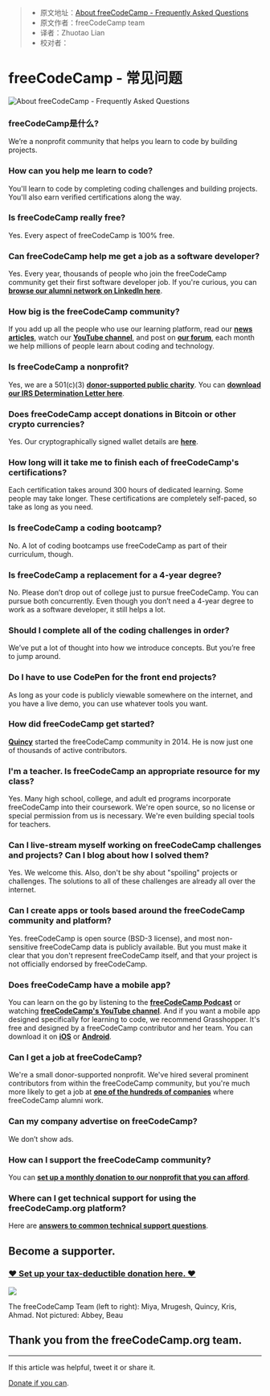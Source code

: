 > * 原文地址：[About freeCodeCamp - Frequently Asked Questions](https://www.freecodecamp.org/news/about/)
> * 原文作者：freeCodeCamp team
> * 译者：Zhuotao Lian 
> * 校对者：

# freeCodeCamp - 常见问题

![About freeCodeCamp - Frequently Asked Questions](https://www.freecodecamp.org/news/content/images/size/w2000/2019/06/freecodecamp-conference-photo.jpeg)

### freeCodeCamp是什么?

We’re a nonprofit community that helps you learn to code by building projects.

### How can you help me learn to code?

You'll learn to code by completing coding challenges and building projects. You'll also earn verified certifications along the way.

### Is freeCodeCamp really free?

Yes. Every aspect of freeCodeCamp is 100% free.

### Can freeCodeCamp help me get a job as a software developer?

Yes. Every year, thousands of people who join the freeCodeCamp community get their first software developer job. If you're curious, you can  [**browse our alumni network on LinkedIn here**][1].

### How big is the freeCodeCamp community?

If you add up all the people who use our learning platform, read our  [**news articles**][2], watch our  [**YouTube channel**][3], and post on  [**our forum**][4], each month we help millions of people learn about coding and technology.

### Is freeCodeCamp a nonprofit?

Yes, we are a 501(c)(3)  [**donor-supported public charity**][5]. You can  [**download our IRS Determination Letter here**][6].

### Does freeCodeCamp accept donations in Bitcoin or other crypto currencies?

Yes. Our cryptographically signed wallet details are  **[here][7]**.

### How long will it take me to finish each of freeCodeCamp's certifications?

Each certification takes around 300 hours of dedicated learning. Some people may take longer. These certifications are completely self-paced, so take as long as you need.

### Is freeCodeCamp a coding bootcamp?

No. A lot of coding bootcamps use freeCodeCamp as part of their curriculum, though.

### Is freeCodeCamp a replacement for a 4-year degree?

No. Please don’t drop out of college just to pursue freeCodeCamp. You can pursue both concurrently. Even though you don’t need a 4-year degree to work as a software developer, it still helps a lot.

### Should I complete all of the coding challenges in order?

We’ve put a lot of thought into how we introduce concepts. But you’re free to jump around.

### Do I have to use CodePen for the front end projects?

As long as your code is publicly viewable somewhere on the internet, and you have a live demo, you can use whatever tools you want.

### How did freeCodeCamp get started?

[**Quincy**][8]  started the freeCodeCamp community in 2014. He is now just one of thousands of active contributors.

### I'm a teacher. Is freeCodeCamp an appropriate resource for my class?

Yes. Many high school, college, and adult ed programs incorporate freeCodeCamp into their coursework. We're open source, so no license or special permission from us is necessary. We're even building special tools for teachers.

### Can I live-stream myself working on freeCodeCamp challenges and projects? Can I blog about how I solved them?

Yes. We welcome this. Also, don't be shy about "spoiling" projects or challenges. The solutions to all of these challenges are already all over the internet.

### Can I create apps or tools based around the freeCodeCamp community and platform?

Yes. freeCodeCamp is open source (BSD-3 license), and most non-sensitive freeCodeCamp data is publicly available. But you must make it clear that you don't represent freeCodeCamp itself, and that your project is not officially endorsed by freeCodeCamp.

### Does freeCodeCamp have a mobile app?

You can learn on the go by listening to the  [**freeCodeCamp Podcast**][9]  or watching  [**freeCodeCamp's YouTube channel**][10]. And if you want a mobile app designed specifically for learning to code, we recommend Grasshopper. It's free and designed by a freeCodeCamp contributor and her team. You can download it on  [**iOS**][11]  or  [**Android**][12].

### Can I get a job at freeCodeCamp?

We're a small donor-supported nonprofit. We've hired several prominent contributors from within the freeCodeCamp community, but you're much more likely to get a job at  [**one of the hundreds of companies**][13]  where freeCodeCamp alumni work.

### Can my company advertise on freeCodeCamp?

We don’t show ads.

### How can I support the freeCodeCamp community?

You can  [**set up a monthly donation to our nonprofit that you can afford**][14].

### Where can I get technical support for using the freeCodeCamp.org platform?

Here are  [**answers to common technical support questions**][15].

## Become a supporter.

### [❤️ Set up your tax-deductible donation here. ❤️][16]

![](https://www.freecodecamp.org/news/content/images/2019/07/freecodecamp-hk-meeting.jpg)

The freeCodeCamp Team (left to right): Miya, Mrugesh, Quincy, Kris, Ahmad. Not pictured: Abbey, Beau

## Thank you from the freeCodeCamp.org team.

---

If this article was helpful,  tweet it  or  share it.

[Donate if you can][17].

[1]: https://www.linkedin.com/school/4831032/alumni/
[2]: https://www.freecodecamp.org/news
[3]: https://youtube.com/freecodecamp
[4]: https://forum.freecodecamp.org/
[5]: https://www.freecodecamp.com/donate/
[6]: https://s3.amazonaws.com/freecodecamp/Free+Code+Camp+Inc+IRS+Determination+Letter.pdf
[7]: https://donate.freecodecamp.org/other-ways-to-donate/
[8]: https://www.twitter.com/ossia
[9]: https://podcast.freecodecamp.org/
[10]: https://youtube.com/freecodecamp
[11]: https://itunes.apple.com/us/app/id1354133284
[12]: https://play.google.com/store/apps/details?id=com.area120.grasshopper&hl=en
[13]: https://www.linkedin.com/school/free-code-camp/alumni/
[14]: https://donate.freecodecamp.org/
[15]: https://support.freecodecamp.org/
[16]: https://donate.freecodecamp.org/
[17]: https://freecodecamp.org/donate
